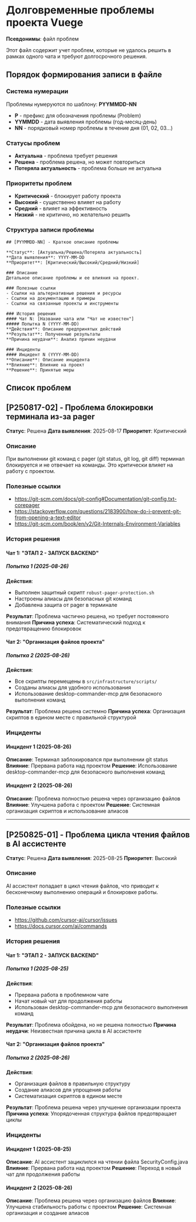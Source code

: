 # Долговременные проблемы проекта Vuege

**Псевдонимы**: файл проблем

Этот файл содержит учет проблем, которые не удалось решить в рамках одного чата и требуют долгосрочного решения.

## Порядок формирования записи в файле

### Система нумерации
Проблемы нумеруются по шаблону: **PYYMMDD-NN**
- **P** - префикс для обозначения проблемы (Problem)
- **YYMMDD** - дата выявления проблемы (год-месяц-день)
- **NN** - порядковый номер проблемы в течение дня (01, 02, 03...)

### Статусы проблем
- **Актуальна** - проблема требует решения
- **Решена** - проблема решена, но может повториться
- **Потеряла актуальность** - проблема больше не актуальна

### Приоритеты проблем
- **Критический** - блокирует работу проекта
- **Высокий** - существенно влияет на работу
- **Средний** - влияет на эффективность
- **Низкий** - не критично, но желательно решить

### Структура записи проблемы
```
## [PYYMMDD-NN] - Краткое описание проблемы

**Статус**: [Актуальна/Решена/Потеряла актуальность]
**Дата выявления**: YYYY-MM-DD
**Приоритет**: [Критический/Высокий/Средний/Низкий]

### Описание
Детальное описание проблемы и ее влияния на проект.

### Полезные ссылки
- Ссылки на альтернативные решения и ресурсы
- Ссылки на документацию и примеры
- Ссылки на связанные проекты и инструменты

### История решения
#### Чат N: [Название чата или "Чат не известен"]
##### Попытка N (YYYY-MM-DD)
**Действия**: Описание предпринятых действий
**Результат**: Полученные результаты
**Причина неудачи**: Анализ причин неудачи

### Инциденты
#### Инцидент N (YYYY-MM-DD)
**Описание**: Описание инцидента
**Влияние**: Влияние на проект
**Решение**: Принятые меры
```

## Список проблем

## [P250817-02] - Проблема блокировки терминала из-за pager

**Статус**: Решена
**Дата выявления**: 2025-08-17
**Приоритет**: Критический

### Описание
При выполнении git команд с pager (git status, git log, git diff) терминал блокируется и не отвечает на команды. Это критически влияет на работу с проектом.

### Полезные ссылки
- https://git-scm.com/docs/git-config#Documentation/git-config.txt-corepager
- https://stackoverflow.com/questions/2183900/how-do-i-prevent-git-from-opening-a-text-editor
- https://git-scm.com/book/en/v2/Git-Internals-Environment-Variables

### История решения
#### Чат 1: "ЭТАП 2 - ЗАПУСК BACKEND"
##### Попытка 1 (2025-08-26)
**Действия**: 
- Выполнен защитный скрипт `robust-pager-protection.sh`
- Настроены алиасы для безопасных git команд
- Добавлена защита от pager в терминале

**Результат**: Проблема частично решена, но требует постоянного внимания
**Причина успеха**: Систематический подход к предотвращению блокировок

#### Чат 2: "Организация файлов проекта"
##### Попытка 2 (2025-08-26)
**Действия**: 
- Все скрипты перемещены в `src/infrastructure/scripts/`
- Созданы алиасы для удобного использования
- Использование desktop-commander-mcp для безопасного выполнения команд

**Результат**: Проблема решена системно
**Причина успеха**: Организация скриптов в едином месте с правильной структурой

### Инциденты
#### Инцидент 1 (2025-08-26)
**Описание**: Терминал заблокировался при выполнении git status
**Влияние**: Прервана работа над проектом
**Решение**: Использование desktop-commander-mcp для безопасного выполнения команд

#### Инцидент 2 (2025-08-26)
**Описание**: Проблема полностью решена через организацию файлов
**Влияние**: Улучшена работа с проектом
**Решение**: Системная организация скриптов и использование алиасов

---

## [P250825-01] - Проблема цикла чтения файлов в AI ассистенте

**Статус**: Решена
**Дата выявления**: 2025-08-25
**Приоритет**: Высокий

### Описание
AI ассистент попадает в цикл чтения файлов, что приводит к бесконечному выполнению операций и блокировке работы.

### Полезные ссылки
- https://github.com/cursor-ai/cursor/issues
- https://docs.cursor.com/ai/commands

### История решения
#### Чат 1: "ЭТАП 2 - ЗАПУСК BACKEND"
##### Попытка 1 (2025-08-25)
**Действия**: 
- Прервана работа в проблемном чате
- Начат новый чат для продолжения работы
- Использован desktop-commander-mcp для безопасного выполнения команд

**Результат**: Проблема обойдена, но не решена полностью
**Причина неудачи**: Неизвестная причина цикла в AI ассистенте

#### Чат 2: "Организация файлов проекта"
##### Попытка 2 (2025-08-26)
**Действия**: 
- Организация файлов в правильную структуру
- Создание алиасов для упрощения работы
- Систематизация скриптов в едином месте

**Результат**: Проблема решена через улучшение организации проекта
**Причина успеха**: Упорядоченная структура файлов предотвращает циклы

### Инциденты
#### Инцидент 1 (2025-08-25)
**Описание**: AI ассистент зациклился на чтении файла SecurityConfig.java
**Влияние**: Прервана работа над проектом
**Решение**: Переход в новый чат для продолжения работы

#### Инцидент 2 (2025-08-26)
**Описание**: Проблема решена через организацию файлов
**Влияние**: Улучшена стабильность работы с проектом
**Решение**: Системная организация и создание алиасов